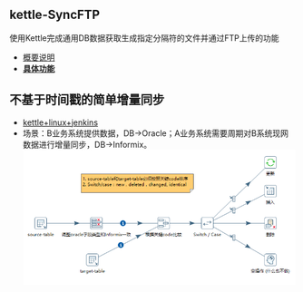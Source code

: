 ## kettle-SyncFTP
使用Kettle完成通用DB数据获取生成指定分隔符的文件并通过FTP上传的功能

* [概要说明](./Sample-FTP/readme.md)
* [**具体功能**](https://www.cnblogs.com/missfox18/p/7642026.html)


## 不基于时间戳的简单增量同步
* [kettle+linux+jenkins](https://missfoxw.github.io/pdi-kettle/#/%E5%AE%8C%E6%95%B4%E7%9A%84%E5%BC%80%E5%8F%91%E5%AE%9E%E4%BE%8B/README?id=_82-%e4%b8%80%e6%ac%a1linux%e5%bc%80%e5%8f%91%e6%a1%88%e4%be%8b)
* 场景：B业务系统提供数据，DB->Oracle；A业务系统需要周期对B系统现网数据进行增量同步，DB->Informix。
![](./Sync-incremental/sync-incremental.png)
